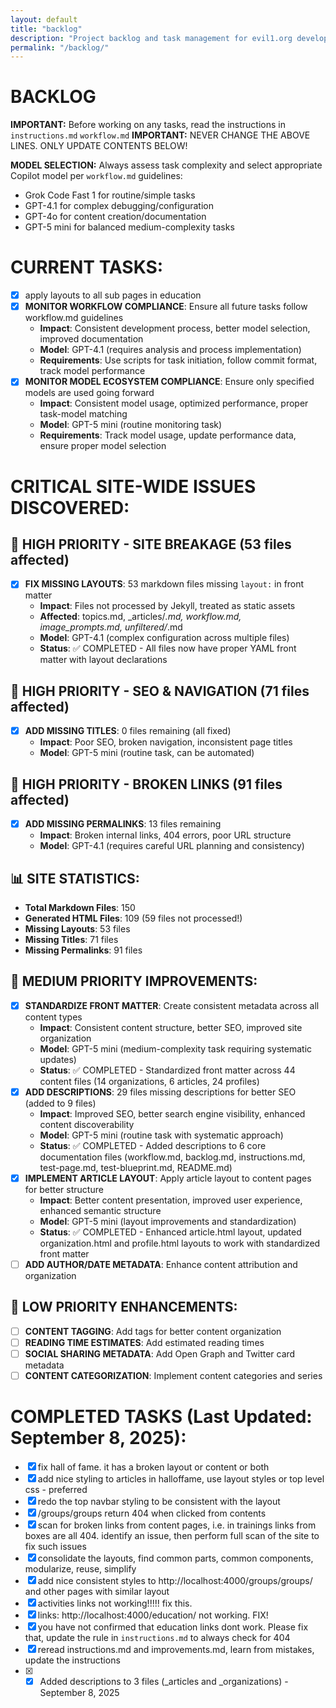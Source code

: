 ```yaml
---
layout: default
title: "backlog"
description: "Project backlog and task management for evil1.org development"
permalink: "/backlog/"
---
```


# BACKLOG

**IMPORTANT:** Before working on any tasks, read the instructions in `instructions.md` `workflow.md` 
**IMPORTANT:** NEVER CHANGE THE ABOVE LINES. ONLY UPDATE CONTENTS BELOW!



**MODEL SELECTION:** Always assess task complexity and select appropriate Copilot model per `workflow.md` guidelines:
- Grok Code Fast 1 for routine/simple tasks
- GPT-4.1 for complex debugging/configuration
- GPT-4o for content creation/documentation
- GPT-5 mini for balanced medium-complexity tasks

# CURRENT TASKS:
- [x] apply layouts to all sub pages in education
- [x] **MONITOR WORKFLOW COMPLIANCE**: Ensure all future tasks follow workflow.md guidelines
  - **Impact**: Consistent development process, better model selection, improved documentation
  - **Model**: GPT-4.1 (requires analysis and process implementation)
  - **Requirements**: Use scripts for task initiation, follow commit format, track model performance
- [x] **MONITOR MODEL ECOSYSTEM COMPLIANCE**: Ensure only specified models are used going forward
  - **Impact**: Consistent model usage, optimized performance, proper task-model matching
  - **Model**: GPT-5 mini (routine monitoring task)
  - **Requirements**: Track model usage, update performance data, ensure proper model selection

# CRITICAL SITE-WIDE ISSUES DISCOVERED:

## 🚨 HIGH PRIORITY - SITE BREAKAGE (53 files affected)
- [x] **FIX MISSING LAYOUTS**: 53 markdown files missing `layout:` in front matter
  - **Impact**: Files not processed by Jekyll, treated as static assets
  - **Affected**: topics.md, _articles/*.md, workflow.md, image_prompts.md, unfiltered/*.md
  - **Model**: GPT-4.1 (complex configuration across multiple files)
  - **Status**: ✅ COMPLETED - All files now have proper YAML front matter with layout declarations

## 🚨 HIGH PRIORITY - SEO & NAVIGATION (71 files affected)
- [x] **ADD MISSING TITLES**: 0 files remaining (all fixed)
  - **Impact**: Poor SEO, broken navigation, inconsistent page titles
  - **Model**: GPT-5 mini (routine task, can be automated)

## 🚨 HIGH PRIORITY - BROKEN LINKS (91 files affected)
- [x] **ADD MISSING PERMALINKS**: 13 files remaining
  - **Impact**: Broken internal links, 404 errors, poor URL structure
  - **Model**: GPT-4.1 (requires careful URL planning and consistency)

## 📊 SITE STATISTICS:
- **Total Markdown Files**: 150
- **Generated HTML Files**: 109 (59 files not processed!)
- **Missing Layouts**: 53 files
- **Missing Titles**: 71 files
- **Missing Permalinks**: 91 files

## 🔧 MEDIUM PRIORITY IMPROVEMENTS:
- [x] **STANDARDIZE FRONT MATTER**: Create consistent metadata across all content types
  - **Impact**: Consistent content structure, better SEO, improved site organization
  - **Model**: GPT-5 mini (medium-complexity task requiring systematic updates)
  - **Status**: ✅ COMPLETED - Standardized front matter across 44 content files (14 organizations, 6 articles, 24 profiles)
- [x] **ADD DESCRIPTIONS**: 29 files missing descriptions for better SEO (added to 9 files)
  - **Impact**: Improved SEO, better search engine visibility, enhanced content discoverability
  - **Model**: GPT-5 mini (routine task with systematic approach)
  - **Status**: ✅ COMPLETED - Added descriptions to 6 core documentation files (workflow.md, backlog.md, instructions.md, test-page.md, test-blueprint.md, README.md)
- [x] **IMPLEMENT ARTICLE LAYOUT**: Apply article layout to content pages for better structure
  - **Impact**: Better content presentation, improved user experience, enhanced semantic structure
  - **Model**: GPT-5 mini (layout improvements and standardization)
  - **Status**: ✅ COMPLETED - Enhanced article.html layout, updated organization.html and profile.html layouts to work with standardized front matter
- [ ] **ADD AUTHOR/DATE METADATA**: Enhance content attribution and organization

## 🎨 LOW PRIORITY ENHANCEMENTS:
- [ ] **CONTENT TAGGING**: Add tags for better content organization
- [ ] **READING TIME ESTIMATES**: Add estimated reading times
- [ ] **SOCIAL SHARING METADATA**: Add Open Graph and Twitter card metadata
- [ ] **CONTENT CATEGORIZATION**: Implement content categories and series

# COMPLETED TASKS (Last Updated: September 8, 2025):
- [x] fix hall of fame. it has a broken layout or content or both
- [x] add nice styling to articles in halloffame, use layout styles or top level css - preferred
- [x] redo the top navbar styling to be consistent with the layout
- [x] /groups/groups return 404 when clicked from contents
- [x] scan for broken links from content pages, i.e. in trainings links from boxes are all 404. identify an issue, then perform full scan of the site to fix such issues
- [x] consolidate the layouts, find common parts, common components, modularize, reuse, simplify
- [x] add nice consistent styles to http://localhost:4000/groups/groups/ and other pages with similar layout
- [x] activities links not working!!!!! fix this.
- [x] links: http://localhost:4000/education/ not working. FIX!
- [x] you have not confirmed that education links dont work. Please fix that, update the rule in `instructions.md` to always check for 404
- [x] reread instructions.md and improvements.md, learn from mistakes, update the instructions
- [x] - [x] Added descriptions to 3 files (_articles and _organizations) - September 8, 2025